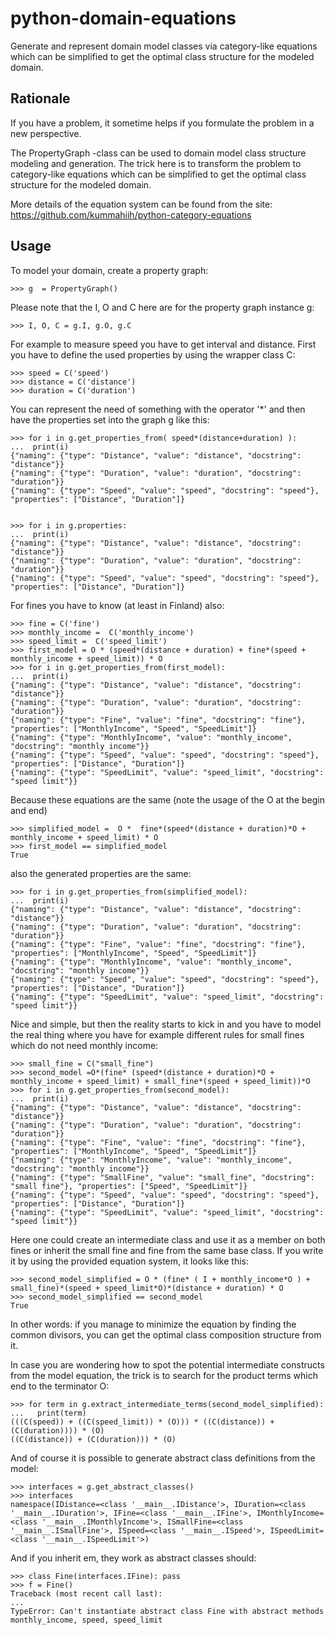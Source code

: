 # python-domain-equations

Generate and represent domain model classes via category-like equations
which can be simplified to get the optimal class structure for the modeled domain.

## Rationale

If you have a problem, it sometime helps if you formulate the problem in a new perspective.

The PropertyGraph -class can be used to domain model class structure modeling and generation.
The trick here is to transform the problem to category-like equations which
can be simplified to get the optimal class structure for the modeled domain.

More details of the equation system can be found from the site: https://github.com/kummahiih/python-category-equations

## Usage

To model your domain, create a property graph:

    >>> g  = PropertyGraph()

Please note that the I, O and C here are for the property graph instance g:

    >>> I, O, C = g.I, g.O, g.C

For example to measure speed you have to get interval and distance. First you have to define
the used properties by using the wrapper class C:

    >>> speed = C('speed')
    >>> distance = C('distance')
    >>> duration = C('duration')

You can represent the need of something with the operator '*' and then
have the properties set into the graph g like this:

    >>> for i in g.get_properties_from( speed*(distance+duration) ):
    ...  print(i)
    {"naming": {"type": "Distance", "value": "distance", "docstring": "distance"}}
    {"naming": {"type": "Duration", "value": "duration", "docstring": "duration"}}
    {"naming": {"type": "Speed", "value": "speed", "docstring": "speed"}, "properties": ["Distance", "Duration"]}


    >>> for i in g.properties:
    ...  print(i)
    {"naming": {"type": "Distance", "value": "distance", "docstring": "distance"}}
    {"naming": {"type": "Duration", "value": "duration", "docstring": "duration"}}
    {"naming": {"type": "Speed", "value": "speed", "docstring": "speed"}, "properties": ["Distance", "Duration"]}

For fines you have to know (at least in Finland) also:

    >>> fine = C('fine')
    >>> monthly_income =  C('monthly_income')
    >>> speed_limit =  C('speed_limit')
    >>> first_model = O * (speed*(distance + duration) + fine*(speed + monthly_income + speed_limit)) * O
    >>> for i in g.get_properties_from(first_model):
    ...  print(i)
    {"naming": {"type": "Distance", "value": "distance", "docstring": "distance"}}
    {"naming": {"type": "Duration", "value": "duration", "docstring": "duration"}}
    {"naming": {"type": "Fine", "value": "fine", "docstring": "fine"}, "properties": ["MonthlyIncome", "Speed", "SpeedLimit"]}
    {"naming": {"type": "MonthlyIncome", "value": "monthly_income", "docstring": "monthly income"}}
    {"naming": {"type": "Speed", "value": "speed", "docstring": "speed"}, "properties": ["Distance", "Duration"]}
    {"naming": {"type": "SpeedLimit", "value": "speed_limit", "docstring": "speed limit"}}

Because these equations are the same (note the usage of the O at the begin and end)

    >>> simplified_model =  O *  fine*(speed*(distance + duration)*O + monthly_income + speed_limit) * O
    >>> first_model == simplified_model
    True

also the generated properties are the same:

    >>> for i in g.get_properties_from(simplified_model):
    ...  print(i)
    {"naming": {"type": "Distance", "value": "distance", "docstring": "distance"}}
    {"naming": {"type": "Duration", "value": "duration", "docstring": "duration"}}
    {"naming": {"type": "Fine", "value": "fine", "docstring": "fine"}, "properties": ["MonthlyIncome", "Speed", "SpeedLimit"]}
    {"naming": {"type": "MonthlyIncome", "value": "monthly_income", "docstring": "monthly income"}}
    {"naming": {"type": "Speed", "value": "speed", "docstring": "speed"}, "properties": ["Distance", "Duration"]}
    {"naming": {"type": "SpeedLimit", "value": "speed_limit", "docstring": "speed limit"}}

Nice and simple, but then the reality starts to kick in and you have to model the real thing where you have for example
different rules for small fines which do not need monthly income:

    >>> small_fine = C("small_fine")
    >>> second_model =O*(fine* (speed*(distance + duration)*O + monthly_income + speed_limit) + small_fine*(speed + speed_limit))*O
    >>> for i in g.get_properties_from(second_model):
    ...  print(i)
    {"naming": {"type": "Distance", "value": "distance", "docstring": "distance"}}
    {"naming": {"type": "Duration", "value": "duration", "docstring": "duration"}}
    {"naming": {"type": "Fine", "value": "fine", "docstring": "fine"}, "properties": ["MonthlyIncome", "Speed", "SpeedLimit"]}
    {"naming": {"type": "MonthlyIncome", "value": "monthly_income", "docstring": "monthly income"}}
    {"naming": {"type": "SmallFine", "value": "small_fine", "docstring": "small fine"}, "properties": ["Speed", "SpeedLimit"]}
    {"naming": {"type": "Speed", "value": "speed", "docstring": "speed"}, "properties": ["Distance", "Duration"]}
    {"naming": {"type": "SpeedLimit", "value": "speed_limit", "docstring": "speed limit"}}

Here one could create an intermediate class and use it as a member on both fines or inherit the small fine and fine from the same base class.
If you write it by using the provided equation system, it looks like this:
    
    >>> second_model_simplified = O * (fine* ( I + monthly_income*O ) + small_fine)*(speed + speed_limit*O)*(distance + duration) * O
    >>> second_model_simplified == second_model
    True

In other words: if you manage to minimize the equation by finding the common divisors, you can get the optimal class composition
structure from it.

In case you are wondering how to spot the potential intermediate constructs from the model equation, the trick is to search for the
product terms which end to the terminator O:

    >>> for term in g.extract_intermediate_terms(second_model_simplified):
    ...   print(term)
    (((C(speed)) + ((C(speed_limit)) * (O))) * ((C(distance)) + (C(duration)))) * (O)
    ((C(distance)) + (C(duration))) * (O)

And of course it is possible to generate abstract class definitions from the model:

    >>> interfaces = g.get_abstract_classes()
    >>> interfaces
    namespace(IDistance=<class '__main__.IDistance'>, IDuration=<class '__main__.IDuration'>, IFine=<class '__main__.IFine'>, IMonthlyIncome=<class '__main__.IMonthlyIncome'>, ISmallFine=<class '__main__.ISmallFine'>, ISpeed=<class '__main__.ISpeed'>, ISpeedLimit=<class '__main__.ISpeedLimit'>)

And if you inherit em, they work as abstract classes should:

    >>> class Fine(interfaces.IFine): pass
    >>> f = Fine()
    Traceback (most recent call last):
    ...
    TypeError: Can't instantiate abstract class Fine with abstract methods monthly_income, speed, speed_limit

    